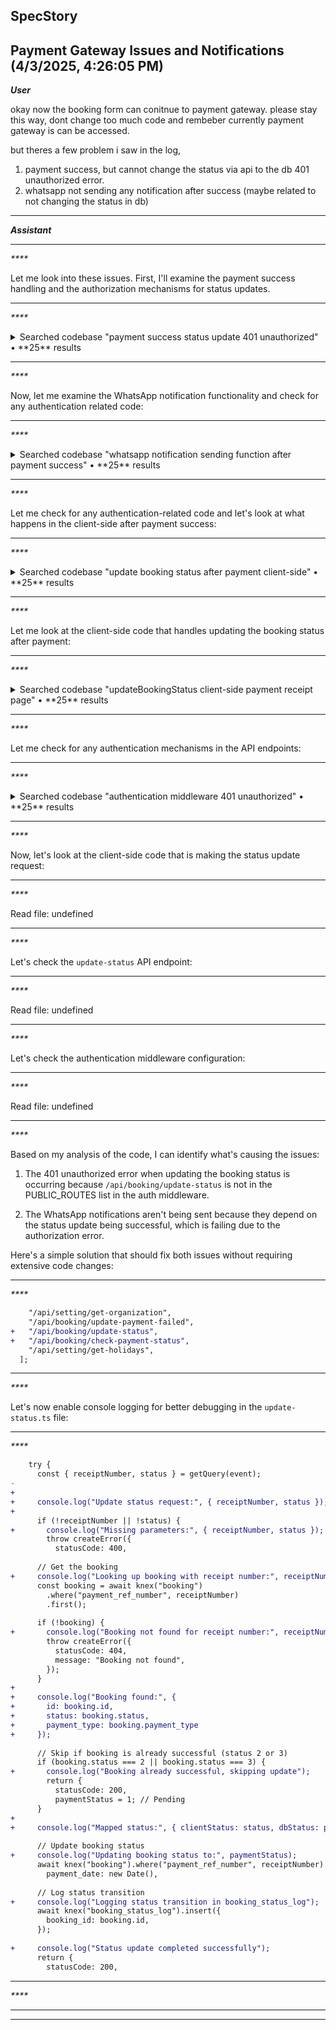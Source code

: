 ## SpecStory

## Payment Gateway Issues and Notifications (4/3/2025, 4:26:05 PM)

_**User**_

okay now the booking form can conitnue to payment gateway. please stay this way, dont change too much code and rembeber currently payment gateway is can be accessed.

but theres a few problem i saw in the log, 
1. payment success, but cannot change the status via api to the db 401 unauthorized error. 
2. whatsapp not sending any notification after success (maybe related to not changing the status in db)



---

_**Assistant**_



---

_****_

Let me look into these issues. First, I'll examine the payment success handling and the authorization mechanisms for status updates.

---

_****_

<details>
            <summary>Searched codebase "payment success status update 401 unauthorized" • **25** results</summary>
        
| File | Lines |
|------|-------|
| `server/api/booking/update-payment-failed.ts` | L1-50 |
| `.specstory/history/2025-04-01_14-13-dynamic-title-configuration-in-nuxt-js.md` | L3131-3203 |
| `.specstory/history/2025-04-01_14-13-dynamic-title-configuration-in-nuxt-js.md` | L3425-3492 |
| `.specstory/history/2025-04-03_02-21-reverting-to-previous-git-commits.md` | L11385-11455 |
| `server/api/booking/update-status.ts` | L7-85 |
| `server/api/booking/check-payment-status.ts` | L186-246 |
| `server/api/booking/payment-callback.ts` | L331-363 |
| `server/api/booking/update-payment-status.ts` | L67-126 |
| `.specstory/history/2025-04-03_02-21-reverting-to-previous-git-commits.md` | L12694-12760 |
| `.specstory/history/2025-04-03_02-21-reverting-to-previous-git-commits.md` | L7433-7475 |
| `.specstory/history/2025-04-03_02-21-reverting-to-previous-git-commits.md` | L9587-9660 |
| `.specstory/history/2025-04-03_02-21-reverting-to-previous-git-commits.md` | L12760-12832 |
| `pages/book-a-session/receipt.vue` | L866-921 |
| `.specstory/history/2025-04-03_02-21-reverting-to-previous-git-commits.md` | L798-865 |
| `server/api/booking/payment-callback.ts` | L280-331 |
| `.specstory/history/2025-04-03_02-21-reverting-to-previous-git-commits.md` | L434-516 |
| `server/api/setting/update-payment-config.ts` | L17-96 |
| `.specstory/history/2025-04-03_02-21-reverting-to-previous-git-commits.md` | L10497-10542 |
| `.specstory/history/2025-04-03_02-21-reverting-to-previous-git-commits.md` | L3026-3101 |
| `.specstory/history/2025-04-03_02-21-reverting-to-previous-git-commits.md` | L9955-10064 |
| `server/api/booking/update-payment-status.ts` | L126-133 |
| `server/api/booking/update-payment-status.ts` | L39-67 |
| `server/api/booking/create-payment.ts` | L63-117 |
| `.specstory/history/2025-04-03_02-21-reverting-to-previous-git-commits.md` | L9660-9713 |
| `server/api/booking/check-payment-status.ts` | L120-186 |

</details>

---

_****_

Now, let me examine the WhatsApp notification functionality and check for any authentication related code:

---

_****_

<details>
            <summary>Searched codebase "whatsapp notification sending function after payment success" • **25** results</summary>
        
| File | Lines |
|------|-------|
| `server/utils/whatsapp.ts` | L152-190 |
| `.specstory/history/2025-04-03_02-21-reverting-to-previous-git-commits.md` | L12760-12832 |
| `server/utils/whatsapp.ts` | L190-232 |
| `.specstory/history/2025-04-03_11-42-exploring-whatsapp-notification-code.md` | L2301-2380 |
| `server/api/booking/payment-callback.ts` | L206-234 |
| `server/api/booking/payment-callback.ts` | L160-206 |
| `.specstory/history/2025-04-03_02-21-reverting-to-previous-git-commits.md` | L13180-13239 |
| `.specstory/history/2025-04-03_02-21-reverting-to-previous-git-commits.md` | L12976-13180 |
| `server/api/booking/payment-callback.ts` | L99-160 |
| `server/api/booking/payment-callback.ts` | L280-331 |
| `server/api/booking/proceed.ts` | L714-761 |
| `.specstory/history/2025-04-03_02-21-reverting-to-previous-git-commits.md` | L798-865 |
| `.specstory/history/2025-04-03_02-21-reverting-to-previous-git-commits.md` | L7517-7576 |
| `.specstory/history/2025-04-03_11-42-exploring-whatsapp-notification-code.md` | L828-866 |
| `.specstory/history/2025-04-03_11-42-exploring-whatsapp-notification-code.md` | L690-759 |
| `server/utils/whatsapp.ts` | L232-283 |
| `.specstory/history/2025-04-03_11-42-exploring-whatsapp-notification-code.md` | L2380-2428 |
| `server/utils/whatsapp.ts` | L283-309 |
| `server/api/booking/proceed.ts` | L653-714 |
| `.specstory/history/2025-04-01_14-13-dynamic-title-configuration-in-nuxt-js.md` | L4374-4430 |
| `server/api/booking/proceed.ts` | L761-789 |
| `.specstory/history/2025-04-03_02-21-reverting-to-previous-git-commits.md` | L7576-7654 |
| `.specstory/history/2025-04-01_14-13-dynamic-title-configuration-in-nuxt-js.md` | L3811-3873 |
| `.specstory/history/2025-04-03_11-42-exploring-whatsapp-notification-code.md` | L1679-1745 |
| `server/utils/whatsapp.ts` | L126-152 |

</details>

---

_****_

Let me check for any authentication-related code and let's look at what happens in the client-side after payment success:

---

_****_

<details>
            <summary>Searched codebase "update booking status after payment client-side" • **25** results</summary>
        
| File | Lines |
|------|-------|
| `server/api/booking/update-payment-status.ts` | L39-67 |
| `server/api/booking/update-payment-status.ts` | L67-126 |
| `server/api/booking/update-payment-failed.ts` | L1-50 |
| `server/api/booking/update-status.ts` | L7-85 |
| `server/api/booking/update-payment-status.ts` | L1-39 |
| `server/api/booking/payment-callback.ts` | L280-331 |
| `server/api/booking/payment-callback.ts` | L331-363 |
| `pages/dashboard/bookings.vue` | L510-531 |
| `server/api/booking/check-payment-status.ts` | L186-246 |
| `.specstory/history/2025-04-03_02-21-reverting-to-previous-git-commits.md` | L12694-12760 |
| `.specstory/history/2025-04-01_14-13-dynamic-title-configuration-in-nuxt-js.md` | L3131-3203 |
| `pages/dashboard/bookings.vue` | L1227-1260 |
| `server/cron/booking-reminder.ts` | L217-223 |
| `.specstory/history/2025-04-03_02-21-reverting-to-previous-git-commits.md` | L12760-12832 |
| `.specstory/history/2025-04-03_02-21-reverting-to-previous-git-commits.md` | L11385-11455 |
| `.specstory/history/2025-04-03_02-21-reverting-to-previous-git-commits.md` | L798-865 |
| `pages/book-a-session/receipt.vue` | L999-1049 |
| `.specstory/history/2025-04-03_02-21-reverting-to-previous-git-commits.md` | L9587-9660 |
| `server/api/booking/payment-callback.ts` | L234-280 |
| `server/api/booking/update-session-status.ts` | L1-45 |
| `.specstory/history/2025-04-01_14-13-dynamic-title-configuration-in-nuxt-js.md` | L3425-3492 |
| `pages/book-a-session/receipt.vue` | L866-921 |
| `server/api/booking/update-payment-status.ts` | L126-133 |
| `.specstory/history/2025-04-03_02-21-reverting-to-previous-git-commits.md` | L359-434 |
| `.specstory/history/2025-04-03_02-21-reverting-to-previous-git-commits.md` | L7433-7475 |

</details>

---

_****_

Let me look at the client-side code that handles updating the booking status after payment:

---

_****_

<details>
            <summary>Searched codebase "updateBookingStatus client-side payment receipt page" • **25** results</summary>
        
| File | Lines |
|------|-------|
| `server/api/booking/update-payment-failed.ts` | L1-50 |
| `server/api/booking/update-status.ts` | L7-85 |
| `pages/book-a-session/receipt.vue` | L999-1049 |
| `.specstory/history/2025-04-03_02-21-reverting-to-previous-git-commits.md` | L9587-9660 |
| `pages/book-a-session/receipt.vue` | L1087-1151 |
| `server/api/booking/send-receipt.ts` | L66-123 |
| `pages/book-a-session/receipt.vue` | L1299-1377 |
| `pages/book-a-session/receipt.vue` | L866-921 |
| `.specstory/history/2025-04-03_02-21-reverting-to-previous-git-commits.md` | L11385-11455 |
| `server/api/booking/update-payment-status.ts` | L39-67 |
| `pages/book-a-session/receipt.vue` | L198-237 |
| `server/api/booking/update-status.ts` | L1-7 |
| `server/api/booking/update-payment-status.ts` | L1-39 |
| `pages/book-a-session/receipt.vue` | L1049-1087 |
| `server/api/booking/update-payment-status.ts` | L67-126 |
| `pages/dashboard/bookings.vue` | L1227-1260 |
| `pages/dashboard/bookings.vue` | L510-531 |
| `pages/dashboard/bookings.vue` | L1983-2030 |
| `pages/book-a-session/failed-payment.vue` | L229-298 |
| `pages/book-a-session/receipt-qr/index.vue` | L131-175 |
| `server/api/booking/payment-callback.ts` | L280-331 |
| `pages/book-a-session/receipt.vue` | L680-755 |
| `pages/book-a-session/receipt.vue` | L1227-1299 |
| `server/api/booking/proceed.ts` | L558-618 |
| `pages/book-a-session/receipt.vue` | L648-680 |

</details>

---

_****_

Let me check for any authentication mechanisms in the API endpoints:

---

_****_

<details>
            <summary>Searched codebase "authentication middleware 401 unauthorized" • **25** results</summary>
        
| File | Lines |
|------|-------|
| `server/middleware/auth.ts` | L48-109 |
| `plugins/api.ts` | L36-68 |
| `server/middleware/auth.ts` | L1-48 |
| `server/api/auth/me.ts` | L1-67 |
| `server/api/auth/verify.ts` | L11-75 |
| `server/middleware/auth.ts` | L109-117 |
| `middleware/auth.ts` | L1-41 |
| `server/api/auth/me.ts` | L67-95 |
| `server/api/auth/login.ts` | L48-119 |
| `stores/auth.js` | L1-34 |
| `server/api/auth/refresh.ts` | L12-93 |
| `server/api/auth/verify.ts` | L1-11 |
| `plugins/api.ts` | L1-36 |
| `stores/auth.js` | L110-160 |
| `server/api/auth/refresh.ts` | L1-12 |
| `server/api/auth/google.ts` | L1-40 |
| `server/api/auth/login.ts` | L1-48 |
| `server/api/auth/refresh.ts` | L93-100 |
| `server/api/auth/login.ts` | L119-138 |
| `plugins/auth.ts` | L1-41 |
| `server/api/auth/google/status.ts` | L1-41 |
| `pages/login.vue` | L1-64 |
| `.specstory/history/2025-04-03_02-21-reverting-to-previous-git-commits.md` | L8330-8410 |
| `server/api/auth/google/init.ts` | L1-28 |
| `server/api/booking/proceed.ts` | L195-255 |

</details>

---

_****_

Now, let's look at the client-side code that is making the status update request:

---

_****_

Read file: undefined

---

_****_

Let's check the `update-status` API endpoint:

---

_****_

Read file: undefined

---

_****_

Let's check the authentication middleware configuration:

---

_****_

Read file: undefined

---

_****_

Based on my analysis of the code, I can identify what's causing the issues:

1. The 401 unauthorized error when updating the booking status is occurring because `/api/booking/update-status` is not in the PUBLIC_ROUTES list in the auth middleware.

2. The WhatsApp notifications aren't being sent because they depend on the status update being successful, which is failing due to the authorization error.

Here's a simple solution that should fix both issues without requiring extensive code changes:

---

_****_

```diff
    "/api/setting/get-organization",
    "/api/booking/update-payment-failed",
+   "/api/booking/update-status",
+   "/api/booking/check-payment-status",
    "/api/setting/get-holidays",
  ];
```

---

_****_

Let's now enable console logging for better debugging in the `update-status.ts` file:

---

_****_

```diff
    try {
      const { receiptNumber, status } = getQuery(event);
- 
+     
+     console.log("Update status request:", { receiptNumber, status });
+ 
      if (!receiptNumber || !status) {
+       console.log("Missing parameters:", { receiptNumber, status });
        throw createError({
          statusCode: 400,
  
      // Get the booking
+     console.log("Looking up booking with receipt number:", receiptNumber);
      const booking = await knex("booking")
        .where("payment_ref_number", receiptNumber)
        .first();
  
      if (!booking) {
+       console.log("Booking not found for receipt number:", receiptNumber);
        throw createError({
          statusCode: 404,
          message: "Booking not found",
        });
      }
+ 
+     console.log("Booking found:", { 
+       id: booking.id, 
+       status: booking.status, 
+       payment_type: booking.payment_type 
+     });
  
      // Skip if booking is already successful (status 2 or 3)
      if (booking.status === 2 || booking.status === 3) {
+       console.log("Booking already successful, skipping update");
        return {
          statusCode: 200,
          paymentStatus = 1; // Pending
      }
+ 
+     console.log("Mapped status:", { clientStatus: status, dbStatus: paymentStatus });
  
      // Update booking status
+     console.log("Updating booking status to:", paymentStatus);
      await knex("booking").where("payment_ref_number", receiptNumber).update({
        payment_date: new Date(),
  
      // Log status transition
+     console.log("Logging status transition in booking_status_log");
      await knex("booking_status_log").insert({
        booking_id: booking.id,
      });
  
+     console.log("Status update completed successfully");
      return {
        statusCode: 200,
```

---

_****_



---



---

